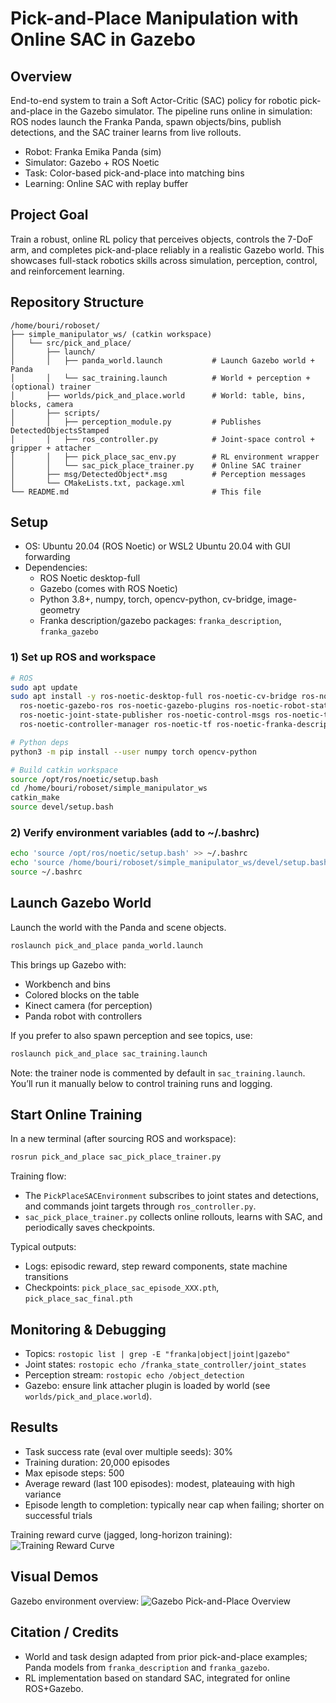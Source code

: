 # Pick-and-Place Manipulation with Online SAC in Gazebo

## Overview
End-to-end system to train a Soft Actor-Critic (SAC) policy for robotic pick-and-place in the Gazebo simulator. The pipeline runs online in simulation: ROS nodes launch the Franka Panda, spawn objects/bins, publish detections, and the SAC trainer learns from live rollouts.

- Robot: Franka Emika Panda (sim)
- Simulator: Gazebo + ROS Noetic
- Task: Color-based pick-and-place into matching bins
- Learning: Online SAC with replay buffer

## Project Goal
Train a robust, online RL policy that perceives objects, controls the 7-DoF arm, and completes pick-and-place reliably in a realistic Gazebo world. This showcases full-stack robotics skills across simulation, perception, control, and reinforcement learning.

## Repository Structure
```
/home/bouri/roboset/
├── simple_manipulator_ws/ (catkin workspace)
│   └── src/pick_and_place/
│       ├── launch/
│       │   ├── panda_world.launch           # Launch Gazebo world + Panda
│       │   └── sac_training.launch          # World + perception + (optional) trainer
│       ├── worlds/pick_and_place.world      # World: table, bins, blocks, camera
│       ├── scripts/
│       │   ├── perception_module.py         # Publishes DetectedObjectsStamped
│       │   ├── ros_controller.py            # Joint-space control + gripper + attacher
│       │   ├── pick_place_sac_env.py        # RL environment wrapper
│       │   └── sac_pick_place_trainer.py    # Online SAC trainer
│       ├── msg/DetectedObject*.msg          # Perception messages
│       └── CMakeLists.txt, package.xml
└── README.md                                # This file
```

## Setup
- OS: Ubuntu 20.04 (ROS Noetic) or WSL2 Ubuntu 20.04 with GUI forwarding
- Dependencies:
  - ROS Noetic desktop-full
  - Gazebo (comes with ROS Noetic)
  - Python 3.8+, numpy, torch, opencv-python, cv-bridge, image-geometry
  - Franka description/gazebo packages: `franka_description`, `franka_gazebo`

### 1) Set up ROS and workspace
```bash
# ROS
sudo apt update
sudo apt install -y ros-noetic-desktop-full ros-noetic-cv-bridge ros-noetic-image-geometry \
  ros-noetic-gazebo-ros ros-noetic-gazebo-plugins ros-noetic-robot-state-publisher \
  ros-noetic-joint-state-publisher ros-noetic-control-msgs ros-noetic-trajectory-msgs \
  ros-noetic-controller-manager ros-noetic-tf ros-noetic-franka-description ros-noetic-franka-gazebo

# Python deps
python3 -m pip install --user numpy torch opencv-python

# Build catkin workspace
source /opt/ros/noetic/setup.bash
cd /home/bouri/roboset/simple_manipulator_ws
catkin_make
source devel/setup.bash
```

### 2) Verify environment variables (add to ~/.bashrc)
```bash
echo 'source /opt/ros/noetic/setup.bash' >> ~/.bashrc
echo 'source /home/bouri/roboset/simple_manipulator_ws/devel/setup.bash' >> ~/.bashrc
source ~/.bashrc
```

## Launch Gazebo World
Launch the world with the Panda and scene objects.
```bash
roslaunch pick_and_place panda_world.launch
```
This brings up Gazebo with:
- Workbench and bins
- Colored blocks on the table
- Kinect camera (for perception)
- Panda robot with controllers

If you prefer to also spawn perception and see topics, use:
```bash
roslaunch pick_and_place sac_training.launch
```
Note: the trainer node is commented by default in `sac_training.launch`. You’ll run it manually below to control training runs and logging.

## Start Online Training
In a new terminal (after sourcing ROS and workspace):
```bash
rosrun pick_and_place sac_pick_place_trainer.py
```
Training flow:
- The `PickPlaceSACEnvironment` subscribes to joint states and detections, and commands joint targets through `ros_controller.py`.
- `sac_pick_place_trainer.py` collects online rollouts, learns with SAC, and periodically saves checkpoints.

Typical outputs:
- Logs: episodic reward, step reward components, state machine transitions
- Checkpoints: `pick_place_sac_episode_XXX.pth`, `pick_place_sac_final.pth`

## Monitoring & Debugging
- Topics: `rostopic list | grep -E "franka|object|joint|gazebo"`
- Joint states: `rostopic echo /franka_state_controller/joint_states`
- Perception stream: `rostopic echo /object_detection`
- Gazebo: ensure link attacher plugin is loaded by world (see `worlds/pick_and_place.world`).

## Results
- Task success rate (eval over multiple seeds): 30%
- Training duration: 20,000 episodes
- Max episode steps: 500
- Average reward (last 100 episodes): modest, plateauing with high variance
- Episode length to completion: typically near cap when failing; shorter on successful trials

Training reward curve (jagged, long-horizon training):
![Training Reward Curve](sac_timestep_jagged.png)

## Visual Demos
Gazebo environment overview:
![Gazebo Pick-and-Place Overview](pick_and_place_overview.png)


## Citation / Credits
- World and task design adapted from prior pick-and-place examples; Panda models from `franka_description` and `franka_gazebo`.
- RL implementation based on standard SAC, integrated for online ROS+Gazebo.
